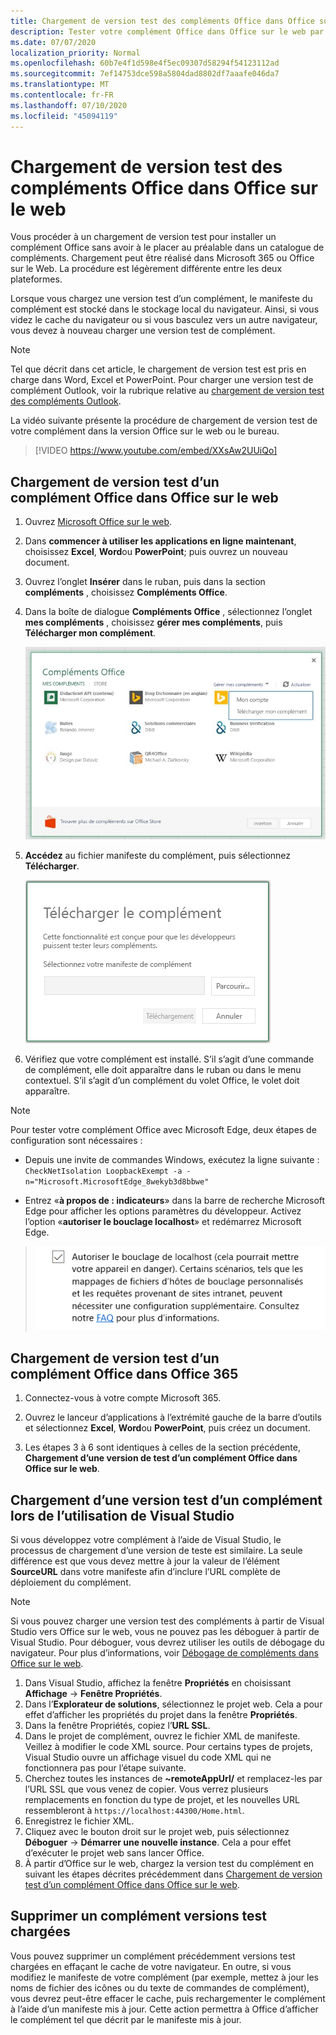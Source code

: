 ```yaml
---
title: Chargement de version test des compléments Office dans Office sur le web
description: Tester votre complément Office dans Office sur le web par chargement de version test
ms.date: 07/07/2020
localization_priority: Normal
ms.openlocfilehash: 60b7e4f1d598e4f5ec09307d58294f54123112ad
ms.sourcegitcommit: 7ef14753dce598a5804dad8802df7aaafe046da7
ms.translationtype: MT
ms.contentlocale: fr-FR
ms.lasthandoff: 07/10/2020
ms.locfileid: "45094119"
---
```

# <a name="sideload-office-add-ins-in-office-on-the-web-for-testing"></a>Chargement de version test des compléments Office dans Office sur le web

Vous procéder à un chargement de version test pour installer un complément Office sans avoir à le placer au préalable dans un catalogue de compléments. Chargement peut être réalisé dans Microsoft 365 ou Office sur le Web. La procédure est légèrement différente entre les deux plateformes.

Lorsque vous chargez une version test d’un complément, le manifeste du complément est stocké dans le stockage local du navigateur. Ainsi, si vous videz le cache du navigateur ou si vous basculez vers un autre navigateur, vous devez à nouveau charger une version test de complément.

> [!NOTE]
> Tel que décrit dans cet article, le chargement de version test est pris en charge dans Word, Excel et PowerPoint. Pour charger une version test de complément Outlook, voir la rubrique relative au [chargement de version test des compléments Outlook](../outlook/sideload-outlook-add-ins-for-testing.md).

La vidéo suivante présente la procédure de chargement de version test de votre complément dans la version Office sur le web ou le bureau.

> [!VIDEO https://www.youtube.com/embed/XXsAw2UUiQo]

## <a name="sideload-an-office-add-in-in-office-on-the-web"></a>Chargement de version test d’un complément Office dans Office sur le web

1. Ouvrez [Microsoft Office sur le web](https://office.live.com/).

2. Dans **commencer à utiliser les applications en ligne maintenant**, choisissez **Excel**, **Word**ou **PowerPoint**; puis ouvrez un nouveau document.

3. Ouvrez l’onglet **Insérer** dans le ruban, puis dans la section **compléments** , choisissez **Compléments Office**.

4. Dans la boîte de dialogue **Compléments Office** , sélectionnez l’onglet **mes compléments** , choisissez **gérer mes compléments**, puis **Télécharger mon complément**.

    ![Boîte de dialogue Compléments Office avec une liste déroulante dans le coin supérieur droit indiquant « Gérer mes compléments » et une autre liste déroulante sous cette dernière avec l’option « Charger mon complément »](../images/office-add-ins-my-account.png)

5. **Accédez** au fichier manifeste du complément, puis sélectionnez **Télécharger**.

    ![Boîte de dialogue de téléchargement de complément avec des boutons pour parcourir, télécharger et annuler.](../images/upload-add-in.png)

6. Vérifiez que votre complément est installé. S’il s’agit d’une commande de complément, elle doit apparaître dans le ruban ou dans le menu contextuel. S’il s’agit d’un complément du volet Office, le volet doit apparaître.

> [!NOTE]
>Pour tester votre complément Office avec Microsoft Edge, deux étapes de configuration sont nécessaires : 
>
> - Depuis une invite de commandes Windows, exécutez la ligne suivante : `CheckNetIsolation LoopbackExempt -a -n="Microsoft.MicrosoftEdge_8wekyb3d8bbwe"`
>
> - Entrez «**à propos de : indicateurs**» dans la barre de recherche Microsoft Edge pour afficher les options paramètres du développeur.  Activez l’option «**autoriser le bouclage localhost**» et redémarrez Microsoft Edge.

>    ![Option Autoriser le bouclage localhost de Microsoft Edge cochée.](../images/allow-localhost-loopback.png)

## <a name="sideload-an-office-add-in-in-office-365"></a>Chargement de version test d’un complément Office dans Office 365

1. Connectez-vous à votre compte Microsoft 365.

2. Ouvrez le lanceur d’applications à l’extrémité gauche de la barre d’outils et sélectionnez **Excel**, **Word**ou **PowerPoint**, puis créez un document.

3. Les étapes 3 à 6 sont identiques à celles de la section précédente, **Chargement d’une version de test d’un complément Office dans Office sur le web**.

## <a name="sideload-an-add-in-when-using-visual-studio"></a>Chargement d’une version test d’un complément lors de l’utilisation de Visual Studio

Si vous développez votre complément à l’aide de Visual Studio, le processus de chargement d’une version de teste est similaire. La seule différence est que vous devez mettre à jour la valeur de l’élément **SourceURL** dans votre manifeste afin d’inclure l’URL complète de déploiement du complément.

> [!NOTE]
> Si vous pouvez charger une version test des compléments à partir de Visual Studio vers Office sur le web, vous ne pouvez pas les déboguer à partir de Visual Studio. Pour déboguer, vous devrez utiliser les outils de débogage du navigateur. Pour plus d’informations, voir [Débogage de compléments dans Office sur le web](debug-add-ins-in-office-online.md).

1. Dans Visual Studio, affichez la fenêtre **Propriétés** en choisissant **Affichage** -> **Fenêtre Propriétés**.
2. Dans l’**Explorateur de solutions**, sélectionnez le projet web. Cela a pour effet d’afficher les propriétés du projet dans la fenêtre **Propriétés**.
3. Dans la fenêtre Propriétés, copiez l’**URL SSL**.
4. Dans le projet de complément, ouvrez le fichier XML de manifeste. Veillez à modifier le code XML source. Pour certains types de projets, Visual Studio ouvre un affichage visuel du code XML qui ne fonctionnera pas pour l’étape suivante.
5. Cherchez toutes les instances de **~remoteAppUrl/** et remplacez-les par l’URL SSL que vous venez de copier. Vous verrez plusieurs remplacements en fonction du type de projet, et les nouvelles URL ressembleront à `https://localhost:44300/Home.html`.
6. Enregistrez le fichier XML.
7. Cliquez avec le bouton droit sur le projet web, puis sélectionnez **Déboguer** -> **Démarrer une nouvelle instance**. Cela a pour effet d’exécuter le projet web sans lancer Office.
8. À partir d’Office sur le web, chargez la version test du complément en suivant les étapes décrites précédemment dans [Chargement de version test d’un complément Office dans Office sur le web](#sideload-an-office-add-in-in-office-on-the-web).

## <a name="remove-a-sideloaded-add-in"></a>Supprimer un complément versions test chargées

Vous pouvez supprimer un complément précédemment versions test chargées en effaçant le cache de votre navigateur. En outre, si vous modifiez le manifeste de votre complément (par exemple, mettez à jour les noms de fichier des icônes ou du texte de commandes de complément), vous devrez peut-être effacer le cache, puis rechargementer le complément à l’aide d’un manifeste mis à jour. Cette action permettra à Office d’afficher le complément tel que décrit par le manifeste mis à jour.
